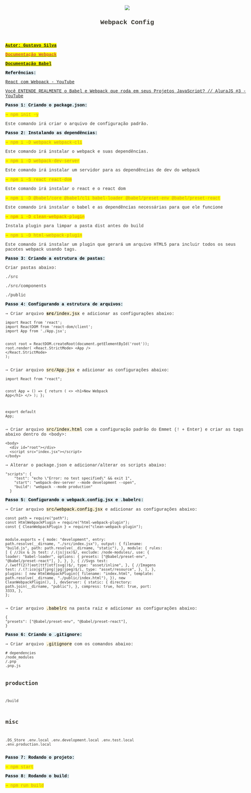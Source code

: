 <html><head><meta http-equiv="Content-Type" content="text/html; charset=utf-8"/><title>Webpack Config</title><style>
/* cspell:disable-file */
/* webkit printing magic: print all background colors */
html {
	-webkit-print-color-adjust: exact;
}
* {
	box-sizing: border-box;
	-webkit-print-color-adjust: exact;
}

html,
body {
	margin: 0;
	padding: 0;
}
@media only screen {
	body {
		margin: 2em auto;
		max-width: 900px;
		color: rgb(55, 53, 47);
	}
}

body {
	line-height: 1.5;
	white-space: pre-wrap;
}

a,
a.visited {
	color: inherit;
	text-decoration: underline;
}

.pdf-relative-link-path {
	font-size: 80%;
	color: #444;
}

h1,
h2,
h3 {
	letter-spacing: -0.01em;
	line-height: 1.2;
	font-weight: 600;
	margin-bottom: 0;
}

.page-title {
	font-size: 2.5rem;
	font-weight: 700;
	margin-top: 0;
	margin-bottom: 0.75em;
}

h1 {
	font-size: 1.875rem;
	margin-top: 1.875rem;
}

h2 {
	font-size: 1.5rem;
	margin-top: 1.5rem;
}

h3 {
	font-size: 1.25rem;
	margin-top: 1.25rem;
}

.source {
	border: 1px solid #ddd;
	border-radius: 3px;
	padding: 1.5em;
	word-break: break-all;
}

.callout {
	border-radius: 3px;
	padding: 1rem;
}

figure {
	margin: 1.25em 0;
	page-break-inside: avoid;
}

figcaption {
	opacity: 0.5;
	font-size: 85%;
	margin-top: 0.5em;
}

mark {
	background-color: transparent;
}

.indented {
	padding-left: 1.5em;
}

hr {
	background: transparent;
	display: block;
	width: 100%;
	height: 1px;
	visibility: visible;
	border: none;
	border-bottom: 1px solid rgba(55, 53, 47, 0.09);
}

img {
	max-width: 100%;
}

@media only print {
	img {
		max-height: 100vh;
		object-fit: contain;
	}
}

@page {
	margin: 1in;
}

.collection-content {
	font-size: 0.875rem;
}

.column-list {
	display: flex;
	justify-content: space-between;
}

.column {
	padding: 0 1em;
}

.column:first-child {
	padding-left: 0;
}

.column:last-child {
	padding-right: 0;
}

.table_of_contents-item {
	display: block;
	font-size: 0.875rem;
	line-height: 1.3;
	padding: 0.125rem;
}

.table_of_contents-indent-1 {
	margin-left: 1.5rem;
}

.table_of_contents-indent-2 {
	margin-left: 3rem;
}

.table_of_contents-indent-3 {
	margin-left: 4.5rem;
}

.table_of_contents-link {
	text-decoration: none;
	opacity: 0.7;
	border-bottom: 1px solid rgba(55, 53, 47, 0.18);
}

table,
th,
td {
	border: 1px solid rgba(55, 53, 47, 0.09);
	border-collapse: collapse;
}

table {
	border-left: none;
	border-right: none;
}

th,
td {
	font-weight: normal;
	padding: 0.25em 0.5em;
	line-height: 1.5;
	min-height: 1.5em;
	text-align: left;
}

th {
	color: rgba(55, 53, 47, 0.6);
}

ol,
ul {
	margin: 0;
	margin-block-start: 0.6em;
	margin-block-end: 0.6em;
}

li > ol:first-child,
li > ul:first-child {
	margin-block-start: 0.6em;
}

ul > li {
	list-style: disc;
}

ul.to-do-list {
	text-indent: -1.7em;
}

ul.to-do-list > li {
	list-style: none;
}

.to-do-children-checked {
	text-decoration: line-through;
	opacity: 0.375;
}

ul.toggle > li {
	list-style: none;
}

ul {
	padding-inline-start: 1.7em;
}

ul > li {
	padding-left: 0.1em;
}

ol {
	padding-inline-start: 1.6em;
}

ol > li {
	padding-left: 0.2em;
}

.mono ol {
	padding-inline-start: 2em;
}

.mono ol > li {
	text-indent: -0.4em;
}

.toggle {
	padding-inline-start: 0em;
	list-style-type: none;
}

/* Indent toggle children */
.toggle > li > details {
	padding-left: 1.7em;
}

.toggle > li > details > summary {
	margin-left: -1.1em;
}

.selected-value {
	display: inline-block;
	padding: 0 0.5em;
	background: rgba(206, 205, 202, 0.5);
	border-radius: 3px;
	margin-right: 0.5em;
	margin-top: 0.3em;
	margin-bottom: 0.3em;
	white-space: nowrap;
}

.collection-title {
	display: inline-block;
	margin-right: 1em;
}

.simple-table {
	margin-top: 1em;
	font-size: 0.875rem;
	empty-cells: show;
}
.simple-table td {
	height: 29px;
	min-width: 120px;
}

.simple-table th {
	height: 29px;
	min-width: 120px;
}

.simple-table-header-color {
	background: rgb(247, 246, 243);
	color: black;
}
.simple-table-header {
	font-weight: 500;
}

time {
	opacity: 0.5;
}

.icon {
	display: inline-block;
	max-width: 1.2em;
	max-height: 1.2em;
	text-decoration: none;
	vertical-align: text-bottom;
	margin-right: 0.5em;
}

img.icon {
	border-radius: 3px;
}

.user-icon {
	width: 1.5em;
	height: 1.5em;
	border-radius: 100%;
	margin-right: 0.5rem;
}

.user-icon-inner {
	font-size: 0.8em;
}

.text-icon {
	border: 1px solid #000;
	text-align: center;
}

.page-cover-image {
	display: block;
	object-fit: cover;
	width: 100%;
	max-height: 30vh;
}

.page-header-icon {
	font-size: 3rem;
	margin-bottom: 1rem;
}

.page-header-icon-with-cover {
	margin-top: -0.72em;
	margin-left: 0.07em;
}

.page-header-icon img {
	border-radius: 3px;
}

.link-to-page {
	margin: 1em 0;
	padding: 0;
	border: none;
	font-weight: 500;
}

p > .user {
	opacity: 0.5;
}

td > .user,
td > time {
	white-space: nowrap;
}

input[type="checkbox"] {
	transform: scale(1.5);
	margin-right: 0.6em;
	vertical-align: middle;
}

p {
	margin-top: 0.5em;
	margin-bottom: 0.5em;
}

.image {
	border: none;
	margin: 1.5em 0;
	padding: 0;
	border-radius: 0;
	text-align: center;
}

.code,
code {
	background: rgba(135, 131, 120, 0.15);
	border-radius: 3px;
	padding: 0.2em 0.4em;
	border-radius: 3px;
	font-size: 85%;
	tab-size: 2;
}

code {
	color: #eb5757;
}

.code {
	padding: 1.5em 1em;
}

.code-wrap {
	white-space: pre-wrap;
	word-break: break-all;
}

.code > code {
	background: none;
	padding: 0;
	font-size: 100%;
	color: inherit;
}

blockquote {
	font-size: 1.25em;
	margin: 1em 0;
	padding-left: 1em;
	border-left: 3px solid rgb(55, 53, 47);
}

.bookmark {
	text-decoration: none;
	max-height: 8em;
	padding: 0;
	display: flex;
	width: 100%;
	align-items: stretch;
}

.bookmark-title {
	font-size: 0.85em;
	overflow: hidden;
	text-overflow: ellipsis;
	height: 1.75em;
	white-space: nowrap;
}

.bookmark-text {
	display: flex;
	flex-direction: column;
}

.bookmark-info {
	flex: 4 1 180px;
	padding: 12px 14px 14px;
	display: flex;
	flex-direction: column;
	justify-content: space-between;
}

.bookmark-image {
	width: 33%;
	flex: 1 1 180px;
	display: block;
	position: relative;
	object-fit: cover;
	border-radius: 1px;
}

.bookmark-description {
	color: rgba(55, 53, 47, 0.6);
	font-size: 0.75em;
	overflow: hidden;
	max-height: 4.5em;
	word-break: break-word;
}

.bookmark-href {
	font-size: 0.75em;
	margin-top: 0.25em;
}

.sans { font-family: ui-sans-serif, -apple-system, BlinkMacSystemFont, "Segoe UI", Helvetica, "Apple Color Emoji", Arial, sans-serif, "Segoe UI Emoji", "Segoe UI Symbol"; }
.code { font-family: "SFMono-Regular", Menlo, Consolas, "PT Mono", "Liberation Mono", Courier, monospace; }
.serif { font-family: Lyon-Text, Georgia, ui-serif, serif; }
.mono { font-family: iawriter-mono, Nitti, Menlo, Courier, monospace; }
.pdf .sans { font-family: Inter, ui-sans-serif, -apple-system, BlinkMacSystemFont, "Segoe UI", Helvetica, "Apple Color Emoji", Arial, sans-serif, "Segoe UI Emoji", "Segoe UI Symbol", 'Twemoji', 'Noto Color Emoji', 'Noto Sans CJK JP'; }
.pdf:lang(zh-CN) .sans { font-family: Inter, ui-sans-serif, -apple-system, BlinkMacSystemFont, "Segoe UI", Helvetica, "Apple Color Emoji", Arial, sans-serif, "Segoe UI Emoji", "Segoe UI Symbol", 'Twemoji', 'Noto Color Emoji', 'Noto Sans CJK SC'; }
.pdf:lang(zh-TW) .sans { font-family: Inter, ui-sans-serif, -apple-system, BlinkMacSystemFont, "Segoe UI", Helvetica, "Apple Color Emoji", Arial, sans-serif, "Segoe UI Emoji", "Segoe UI Symbol", 'Twemoji', 'Noto Color Emoji', 'Noto Sans CJK TC'; }
.pdf:lang(ko-KR) .sans { font-family: Inter, ui-sans-serif, -apple-system, BlinkMacSystemFont, "Segoe UI", Helvetica, "Apple Color Emoji", Arial, sans-serif, "Segoe UI Emoji", "Segoe UI Symbol", 'Twemoji', 'Noto Color Emoji', 'Noto Sans CJK KR'; }
.pdf .code { font-family: Source Code Pro, "SFMono-Regular", Menlo, Consolas, "PT Mono", "Liberation Mono", Courier, monospace, 'Twemoji', 'Noto Color Emoji', 'Noto Sans Mono CJK JP'; }
.pdf:lang(zh-CN) .code { font-family: Source Code Pro, "SFMono-Regular", Menlo, Consolas, "PT Mono", "Liberation Mono", Courier, monospace, 'Twemoji', 'Noto Color Emoji', 'Noto Sans Mono CJK SC'; }
.pdf:lang(zh-TW) .code { font-family: Source Code Pro, "SFMono-Regular", Menlo, Consolas, "PT Mono", "Liberation Mono", Courier, monospace, 'Twemoji', 'Noto Color Emoji', 'Noto Sans Mono CJK TC'; }
.pdf:lang(ko-KR) .code { font-family: Source Code Pro, "SFMono-Regular", Menlo, Consolas, "PT Mono", "Liberation Mono", Courier, monospace, 'Twemoji', 'Noto Color Emoji', 'Noto Sans Mono CJK KR'; }
.pdf .serif { font-family: PT Serif, Lyon-Text, Georgia, ui-serif, serif, 'Twemoji', 'Noto Color Emoji', 'Noto Serif CJK JP'; }
.pdf:lang(zh-CN) .serif { font-family: PT Serif, Lyon-Text, Georgia, ui-serif, serif, 'Twemoji', 'Noto Color Emoji', 'Noto Serif CJK SC'; }
.pdf:lang(zh-TW) .serif { font-family: PT Serif, Lyon-Text, Georgia, ui-serif, serif, 'Twemoji', 'Noto Color Emoji', 'Noto Serif CJK TC'; }
.pdf:lang(ko-KR) .serif { font-family: PT Serif, Lyon-Text, Georgia, ui-serif, serif, 'Twemoji', 'Noto Color Emoji', 'Noto Serif CJK KR'; }
.pdf .mono { font-family: PT Mono, iawriter-mono, Nitti, Menlo, Courier, monospace, 'Twemoji', 'Noto Color Emoji', 'Noto Sans Mono CJK JP'; }
.pdf:lang(zh-CN) .mono { font-family: PT Mono, iawriter-mono, Nitti, Menlo, Courier, monospace, 'Twemoji', 'Noto Color Emoji', 'Noto Sans Mono CJK SC'; }
.pdf:lang(zh-TW) .mono { font-family: PT Mono, iawriter-mono, Nitti, Menlo, Courier, monospace, 'Twemoji', 'Noto Color Emoji', 'Noto Sans Mono CJK TC'; }
.pdf:lang(ko-KR) .mono { font-family: PT Mono, iawriter-mono, Nitti, Menlo, Courier, monospace, 'Twemoji', 'Noto Color Emoji', 'Noto Sans Mono CJK KR'; }
.highlight-default {
	color: rgba(55, 53, 47, 1);
}
.highlight-gray {
	color: rgba(120, 119, 116, 1);
	fill: rgba(120, 119, 116, 1);
}
.highlight-brown {
	color: rgba(159, 107, 83, 1);
	fill: rgba(159, 107, 83, 1);
}
.highlight-orange {
	color: rgba(217, 115, 13, 1);
	fill: rgba(217, 115, 13, 1);
}
.highlight-yellow {
	color: rgba(203, 145, 47, 1);
	fill: rgba(203, 145, 47, 1);
}
.highlight-teal {
	color: rgba(68, 131, 97, 1);
	fill: rgba(68, 131, 97, 1);
}
.highlight-blue {
	color: rgba(51, 126, 169, 1);
	fill: rgba(51, 126, 169, 1);
}
.highlight-purple {
	color: rgba(144, 101, 176, 1);
	fill: rgba(144, 101, 176, 1);
}
.highlight-pink {
	color: rgba(193, 76, 138, 1);
	fill: rgba(193, 76, 138, 1);
}
.highlight-red {
	color: rgba(212, 76, 71, 1);
	fill: rgba(212, 76, 71, 1);
}
.highlight-gray_background {
	background: rgba(241, 241, 239, 1);
}
.highlight-brown_background {
	background: rgba(244, 238, 238, 1);
}
.highlight-orange_background {
	background: rgba(251, 236, 221, 1);
}
.highlight-yellow_background {
	background: rgba(251, 243, 219, 1);
}
.highlight-teal_background {
	background: rgba(237, 243, 236, 1);
}
.highlight-blue_background {
	background: rgba(231, 243, 248, 1);
}
.highlight-purple_background {
	background: rgba(244, 240, 247, 0.8);
}
.highlight-pink_background {
	background: rgba(249, 238, 243, 0.8);
}
.highlight-red_background {
	background: rgba(253, 235, 236, 1);
}
.block-color-default {
	color: inherit;
	fill: inherit;
}
.block-color-gray {
	color: rgba(120, 119, 116, 1);
	fill: rgba(120, 119, 116, 1);
}
.block-color-brown {
	color: rgba(159, 107, 83, 1);
	fill: rgba(159, 107, 83, 1);
}
.block-color-orange {
	color: rgba(217, 115, 13, 1);
	fill: rgba(217, 115, 13, 1);
}
.block-color-yellow {
	color: rgba(203, 145, 47, 1);
	fill: rgba(203, 145, 47, 1);
}
.block-color-teal {
	color: rgba(68, 131, 97, 1);
	fill: rgba(68, 131, 97, 1);
}
.block-color-blue {
	color: rgba(51, 126, 169, 1);
	fill: rgba(51, 126, 169, 1);
}
.block-color-purple {
	color: rgba(144, 101, 176, 1);
	fill: rgba(144, 101, 176, 1);
}
.block-color-pink {
	color: rgba(193, 76, 138, 1);
	fill: rgba(193, 76, 138, 1);
}
.block-color-red {
	color: rgba(212, 76, 71, 1);
	fill: rgba(212, 76, 71, 1);
}
.block-color-gray_background {
	background: rgba(241, 241, 239, 1);
}
.block-color-brown_background {
	background: rgba(244, 238, 238, 1);
}
.block-color-orange_background {
	background: rgba(251, 236, 221, 1);
}
.block-color-yellow_background {
	background: rgba(251, 243, 219, 1);
}
.block-color-teal_background {
	background: rgba(237, 243, 236, 1);
}
.block-color-blue_background {
	background: rgba(231, 243, 248, 1);
}
.block-color-purple_background {
	background: rgba(244, 240, 247, 0.8);
}
.block-color-pink_background {
	background: rgba(249, 238, 243, 0.8);
}
.block-color-red_background {
	background: rgba(253, 235, 236, 1);
}
.select-value-color-pink { background-color: rgba(245, 224, 233, 1); }
.select-value-color-purple { background-color: rgba(232, 222, 238, 1); }
.select-value-color-green { background-color: rgba(219, 237, 219, 1); }
.select-value-color-gray { background-color: rgba(227, 226, 224, 1); }
.select-value-color-opaquegray { background-color: rgba(255, 255, 255, 0.0375); }
.select-value-color-orange { background-color: rgba(250, 222, 201, 1); }
.select-value-color-brown { background-color: rgba(238, 224, 218, 1); }
.select-value-color-red { background-color: rgba(255, 226, 221, 1); }
.select-value-color-yellow { background-color: rgba(253, 236, 200, 1); }
.select-value-color-blue { background-color: rgba(211, 229, 239, 1); }

.checkbox {
	display: inline-flex;
	vertical-align: text-bottom;
	width: 16;
	height: 16;
	background-size: 16px;
	margin-left: 2px;
	margin-right: 5px;
}

.checkbox-on {
	background-image: url("data:image/svg+xml;charset=UTF-8,%3Csvg%20width%3D%2216%22%20height%3D%2216%22%20viewBox%3D%220%200%2016%2016%22%20fill%3D%22none%22%20xmlns%3D%22http%3A%2F%2Fwww.w3.org%2F2000%2Fsvg%22%3E%0A%3Crect%20width%3D%2216%22%20height%3D%2216%22%20fill%3D%22%2358A9D7%22%2F%3E%0A%3Cpath%20d%3D%22M6.71429%2012.2852L14%204.9995L12.7143%203.71436L6.71429%209.71378L3.28571%206.2831L2%207.57092L6.71429%2012.2852Z%22%20fill%3D%22white%22%2F%3E%0A%3C%2Fsvg%3E");
}

.checkbox-off {
	background-image: url("data:image/svg+xml;charset=UTF-8,%3Csvg%20width%3D%2216%22%20height%3D%2216%22%20viewBox%3D%220%200%2016%2016%22%20fill%3D%22none%22%20xmlns%3D%22http%3A%2F%2Fwww.w3.org%2F2000%2Fsvg%22%3E%0A%3Crect%20x%3D%220.75%22%20y%3D%220.75%22%20width%3D%2214.5%22%20height%3D%2214.5%22%20fill%3D%22white%22%20stroke%3D%22%2336352F%22%20stroke-width%3D%221.5%22%2F%3E%0A%3C%2Fsvg%3E");
}
	
</style></head><body><article id="34b70ffa-418c-4b7e-bc3c-7a50bfbc3fd8" class="page mono"><header><div class="page-header-icon undefined"><img class="icon" src="Webpack%20Config%2034b70ffa418c4b7ebc3c7a50bfbc3fd8/images.png"/></div><h1 class="page-title">Webpack Config</h1></header><div class="page-body"><p id="e99034f5-5f3d-47b6-93a7-0f2d7c5422ab" class=""><strong><mark class="highlight-red"><a href="https://github.com/Gustavocrs">Autor: Gustavo Silva</a></mark></strong></p><p id="9e27c5e8-e8d5-42b6-9303-f807b2b8eeff" class="">
</p><p id="a3083502-9485-4f5d-8316-7fa056dc08cd" class=""><a href="https://webpack.js.org/"><mark class="highlight-red"><strong>Documentação Webpack</strong></mark></a></p><p id="3e5e1a15-7cec-42d1-b13a-715d3e7b1a48" class=""><strong><mark class="highlight-red"><a href="https://babeljs.io/">Documentação Babel</a></mark></strong></p><p id="d3d1b161-a32c-49f1-959f-5e4ec20bcfd8" class="">
</p><p id="e1bda621-1607-47a2-ac1e-7e8aaecd1f17" class=""><strong><mark class="highlight-blue_background">Referências:</mark></strong><div class="indented"><p id="46a8a08d-d81a-475d-9723-e6cfc8c2fa68" class=""><a href="https://www.youtube.com/watch?v=XS6uWKVXXgA">React com Webpack - YouTube</a></p><p id="c9302668-8ab4-4061-a325-6416f70aac19" class=""><a href="https://www.youtube.com/watch?v=LMCtGvLJT6c">Você ENTENDE REALMENTE o Babel e Webpack que roda em seus Projetos JavaScript? // AluraJS #3 - YouTube</a></p></div></p><p id="f9be9b1f-a870-4ea9-bdba-d427b01d7801" class="">
</p><p id="232ca7fe-ab3f-42f3-883a-a7dc6a08c13a" class=""><mark class="highlight-blue_background"><strong>Passo 1: Criando o package.json:</strong></mark></p><p id="4564f3d5-8302-4ade-8850-e244ed5f51b2" class=""><mark class="highlight-yellow">⇒ npm init -y</mark><div class="indented"><p id="dee69639-d047-42e7-ae46-cff8e6197463" class="">Este comando irá criar o arquivo de configuração padrão.</p><p id="909c4b9a-af65-471f-b7e4-0352318456bd" class="">
</p></div></p><p id="750bcb18-a8e7-4602-9608-328754c43818" class=""><mark class="highlight-blue_background"><strong>Passo 2: Instalando as dependências:</strong></mark></p><p id="db4cc554-d1ae-4612-84d2-ccbc0e6423ed" class="">
</p><p id="900b1fbf-8fe7-4995-b357-420bc1dad2c0" class=""><mark class="highlight-yellow">⇒ npm i -D webpack webpack-cli</mark><div class="indented"><p id="c93c5543-a2df-45ac-a005-4f99f20e5104" class="">Este comando irá instalar o webpack e suas dependências.</p><p id="670f2d89-1993-4281-a2bb-6af5af9e5658" class="">
</p></div></p><p id="71befc23-9cb4-416b-9dd8-9c42d99bf3a2" class=""><mark class="highlight-yellow">⇒ npm i -D webpack-dev-server</mark><div class="indented"><p id="334fbeb0-6218-4b3e-bfbf-221f8675a458" class="">Este comando irá instalar um servidor para as dependências de dev do webpack</p></div></p><p id="f4c83017-f054-4e4e-b38c-bb39edfe4b23" class="">
</p><p id="aacb319d-e607-4097-a878-1484175104bf" class=""><mark class="highlight-yellow">⇒ npm i -S react react-dom</mark><div class="indented"><p id="3209cb54-f582-4c52-9fe8-685cd37dcc8f" class="">Este comando irá instalar o react e o react dom
</p></div></p><p id="93bb499b-e3cd-4c62-aa5b-20c4533e4083" class=""><mark class="highlight-yellow">⇒ npm i -D @babel/core @babel/cli babel-loader @babel/preset-env @babel/preset-react</mark><div class="indented"><p id="97e3f543-6619-46fd-bb5c-6e1f52852bba" class="">Este comando irá instalar o babel e as dependências necessárias para que ele funcione</p><p id="97f7adbe-40ac-4a35-a483-96e637aac0e8" class="">
</p></div></p><p id="9287f091-b42e-475d-8de6-0f44b7a41be1" class=""><mark class="highlight-orange">⇒ npm i -D clean-webpack-plugin</mark><div class="indented"><p id="c868d6db-7d07-4bf7-b3b8-9b7fe2784470" class="">Instala plugin para limpar a pasta dist antes do build</p><p id="7eb8ef10-d390-44ed-a3ec-2253d37d2dde" class="">
</p></div></p><p id="3365eb97-20a1-470d-a046-788e9a6c977e" class=""><mark class="highlight-yellow">⇒ npm i -D html-webpack-plugin</mark><div class="indented"><p id="cd165e06-dde1-46be-8f4e-4fec688421d6" class="">Este comando irá instalar um plugin que gerará um arquivo HTML5 para incluir todos os seus pacotes webpack usando tags.</p></div></p><p id="fa2898ab-c739-4152-897e-208baadb6d44" class="">
</p><p id="879117df-fdfd-4de9-8dfa-389fe93b5613" class=""><mark class="highlight-blue_background"><strong>Passo 3: Criando a estrutura de pastas:</strong></mark><div class="indented"><p id="32a9ec1d-9042-478b-b335-c52ef4625d55" class="">Criar pastas abaixo:<div class="indented"><p id="780617f2-1449-4e37-b8a9-1a95405ad0c3" class="">./src</p><p id="1fd6142b-b313-4ffe-beab-a7213f12f4a2" class="">./src/components</p><p id="92c70436-70a1-4db0-b180-56053325d0dc" class="">./public</p></div></p></div></p><p id="9c2ca54e-f8a4-4d3f-85d9-221a1125901b" class="">
</p><p id="71aa6d55-6320-4722-8317-e1c9c24a73f7" class=""><mark class="highlight-blue_background"><strong>Passo 4: Configurando a estrutura de arquivos:</strong></mark></p><p id="40038a7d-f0fb-4970-83ba-6b03210bc5d6" class="">
</p><p id="98ec8dd5-6193-461d-bb54-c39a75da0b1d" class="">⇒ Criar arquivo <mark class="highlight-yellow_background"><strong>src</strong></mark><mark class="highlight-yellow_background">/index.jsx</mark> e adicionar as configurações abaixo:<div class="indented"><pre id="ad2570bb-6db5-4f2b-8955-96310d26e0bf" class="code"><code>import React from &#x27;react&#x27;;
import ReactDOM from &#x27;react-dom/client&#x27;;
import App from &#x27;./App.jsx&#x27;;

const root = ReactDOM.createRoot(document.getElementById(&#x27;root&#x27;));
root.render(
  &lt;React.StrictMode&gt;
    &lt;App /&gt;
  &lt;/React.StrictMode&gt;
);</code></pre></div></p><p id="9f0a4c4b-9a9f-45ad-ae56-ffdbf9af2ae1" class="">
</p><p id="342dd639-1865-4a4c-8598-6cefc549a5e7" class="">⇒ Criar arquivo <mark class="highlight-yellow_background">src/App.jsx</mark> e adicionar as configurações abaixo:<div class="indented"><pre id="699d4117-bf32-4147-b4fa-047328a80946" class="code"><code>import React from &quot;react&quot;;

const App = () =&gt; {
  return (
    &lt;&gt;
      &lt;h1&gt;New Webpack App&lt;/h1&gt;
    &lt;/&gt;
  );
};

export default App;</code></pre><p id="dee443dd-460a-4cbc-b62f-c5d449817d8b" class="">
</p></div></p><p id="815aa6b4-3453-412f-8a7e-b366458491bb" class="">⇒ Criar arquivo <mark class="highlight-yellow_background">src/index.html</mark> com a configuração padrão do Emmet (! + Enter) e criar as tags abaixo dentro do &lt;body&gt;:<div class="indented"><pre id="f3adef6c-9041-4479-9a01-ac9aa5621cd3" class="code"><code>&lt;body&gt;
  &lt;div id=&quot;root&quot;&gt;&lt;/div&gt;
  &lt;script src=&quot;index.jsx&quot;&gt;&lt;/script&gt;
&lt;/body&gt;</code></pre></div></p><p id="2a6e5fcd-1a5e-4795-a604-12b748d13544" class="">
</p><p id="fcbfe777-baeb-4093-88e8-5d3d596f5cc4" class="">⇒ Alterar o package.json e adicionar/alterar os scripts abaixo:<div class="indented"><pre id="6e9213e3-9207-49b8-90f0-86ee4d0f9746" class="code"><code>&quot;scripts&quot;: {
    &quot;test&quot;: &quot;echo \&quot;Error: no test specified\&quot; &amp;&amp; exit 1&quot;,
    &quot;start&quot;: &quot;webpack-dev-server --mode development --open&quot;,
    &quot;build&quot;: &quot;webpack --mode production&quot;
  }</code></pre><p id="38905cf1-9773-4ca0-bcb5-3c0209c72d0f" class="">
</p></div></p><p id="f2515944-5de6-4895-940e-f959dfd46bc0" class=""><mark class="highlight-blue_background"><strong>Passo 5: Configurando o webpack.config.jsx e .babelrc:</strong></mark></p><p id="941dc353-4a58-4423-9e77-0c62acb92036" class="">⇒ Criar arquivo <mark class="highlight-yellow_background">src/webpack.config.jsx</mark> e adicionar as configurações abaixo:<div class="indented"><pre id="2921a555-8170-4e13-bbcf-4d0b410af447" class="code"><code>const path = require(&quot;path&quot;);
const HtmlWebpackPlugin = require(&quot;html-webpack-plugin&quot;);
const { CleanWebpackPlugin } = require(&quot;clean-webpack-plugin&quot;);

module.exports = {
  mode: &quot;development&quot;,
  entry: path.resolve(__dirname, &quot;./src/index.jsx&quot;),
  output: {
    filename: &quot;build.js&quot;,
    path: path.resolve(__dirname, &quot;static&quot;),
  },
  module: {
    rules: [
      {
        //Jsx &amp; Js
        test: /\.(js|jsx)$/,
        exclude: /node-modules/,
        use: {
          loader: &quot;babel-loader&quot;,
          options: {
            presets: [&quot;@babel/preset-env&quot;, &quot;@babel/preset-react&quot;],
          },
        },
      },
      {
        //Svgs
        test: /\.(woff(2)?|eot|ttf|otf|svg|)$/,
        type: &quot;asset/inline&quot;,
      },
      {
        //Imagens
        test: /\.(?:ico|gif|png|jpg|jpeg)$/i,
        type: &quot;asset/resource&quot;,
      },
    ],
  },
  plugins: [
    new HtmlWebpackPlugin({
      filename: &quot;index.html&quot;,
      template: path.resolve(__dirname, &quot;./public/index.html&quot;),
    }),
    new CleanWebpackPlugin(),
  ],
  devServer: {
    static: {
      directory: path.join(__dirname, &quot;public&quot;),
    },
    compress: true,
    hot: true,
    port: 3333,
  },
};</code></pre></div></p><p id="04a2d235-3abb-44a2-9b12-3deae3ef2b38" class="">⇒ Criar arquivo <mark class="highlight-yellow_background">.babelrc</mark> na pasta raiz e adicionar as configurações abaixo:<div class="indented"><pre id="7d0e1bff-f4c6-40a2-bb4c-8b998aba0c66" class="code"><code>{
  &quot;presets&quot;: [&quot;@babel/preset-env&quot;, &quot;@babel/preset-react&quot;],
}</code></pre></div></p><p id="1387c3e3-d3da-4368-973b-1a713bda727e" class="">
</p><p id="d9e9df63-43ff-402b-8ea3-e2dd55840dfc" class=""><mark class="highlight-blue_background"><strong>Passo 6: Criando o .gitignore:</strong></mark></p><p id="1c352a2a-013b-4469-bc22-9263eee9d33a" class="">⇒ Criar arquivo <mark class="highlight-yellow_background">.gitignore</mark> com os comandos abaixo:<div class="indented"><pre id="f424aea8-d050-4e8b-90bf-34972cea3d47" class="code"><code># dependencies
/node_modules
/.pnp
.pnp.js

# production
/build

# misc
.DS_Store
.env.local
.env.development.local
.env.test.local
.env.production.local</code></pre><p id="d522f9a2-d3e1-41a1-9a40-b1a91d4709b2" class="">
</p></div></p><p id="db7ad240-abf6-413b-8cca-47f74285f5fd" class=""><mark class="highlight-blue_background"><strong>Passo 7: Rodando o projeto:</strong></mark></p><p id="52850f35-9956-4eac-9a89-793cd03ca323" class=""><mark class="highlight-yellow">⇒ npm start</mark></p><p id="33376f9c-c1c0-4b9b-80a3-ed4386883bba" class="">
</p><p id="2f44939b-68d8-4755-a40d-7aef22e3d3e1" class=""><mark class="highlight-blue_background"><strong>Passo 8: Rodando o build:</strong></mark></p><p id="1d0b7550-2160-47cf-aa42-32705726629f" class=""><mark class="highlight-yellow">⇒ npm run build</mark></p><p id="bd0b5c30-8cd7-4bd6-9daa-2a306f134f5f" class="">
</p></div></article></body></html>

